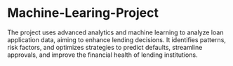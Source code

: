 # Machine-Learing-Project
The project uses advanced analytics and machine learning to analyze loan application data, aiming to enhance lending decisions. It identifies patterns, risk factors, and optimizes strategies to predict defaults, streamline approvals, and improve the financial health of lending institutions.
